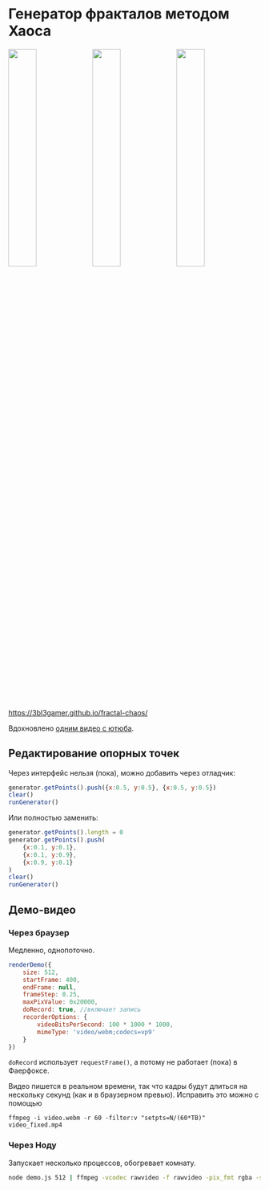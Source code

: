# Генератор фракталов методом Хаоса

<img src="https://user-images.githubusercontent.com/1857617/99902222-3db32300-2ccd-11eb-8c0e-651a7759ac28.png" width="33.33%"/><img src="https://user-images.githubusercontent.com/1857617/99902219-3ab83280-2ccd-11eb-899e-bdf5bc4fcee3.png" width="33.33%"/><img src="https://user-images.githubusercontent.com/1857617/99902225-40157d00-2ccd-11eb-87cf-9876728a80e7.png" width="33.33%"/>

https://3bl3gamer.github.io/fractal-chaos/

Вдохновлено [одним видео с ютюба](https://youtu.be/o8TZMtoJPVs?t=623).


## Редактирование опорных точек

Через интерфейс нельзя (пока), можно добавить через отладчик:

```javascript
generator.getPoints().push({x:0.5, y:0.5}, {x:0.5, y:0.5})
clear()
runGenerator()
```

Или полностью заменить:

```javascript
generator.getPoints().length = 0
generator.getPoints().push(
    {x:0.1, y:0.1},
    {x:0.1, y:0.9},
    {x:0.9, y:0.1}
)
clear()
runGenerator()
```


## Демо-видео

### Через браузер

Медленно, однопоточно.

```javascript
renderDemo({
    size: 512,
    startFrame: 400,
    endFrame: null,
    frameStep: 0.25,
    maxPixValue: 0x20000,
    doRecord: true, //включает запись
    recorderOptions: {
        videoBitsPerSecond: 100 * 1000 * 1000,
        mimeType: 'video/webm;codecs=vp9'
    }
})
```

`doRecord` использует `requestFrame()`, а потому не работает (пока) в Фаерфоксе.

Видео пишется в реальном времени, так что кадры будут длиться на нескольку секунд (как и в браузерном превью). Исправить это можно с помощью
```
ffmpeg -i video.webm -r 60 -filter:v "setpts=N/(60*TB)" video_fixed.mp4
```

### Через Ноду

Запускает несколько процессов, обогревает комнату.

```bash
node demo.js 512 | ffmpeg -vcodec rawvideo -f rawvideo -pix_fmt rgba -s 512x512 -r 60 -i - -y t.mp4
```
